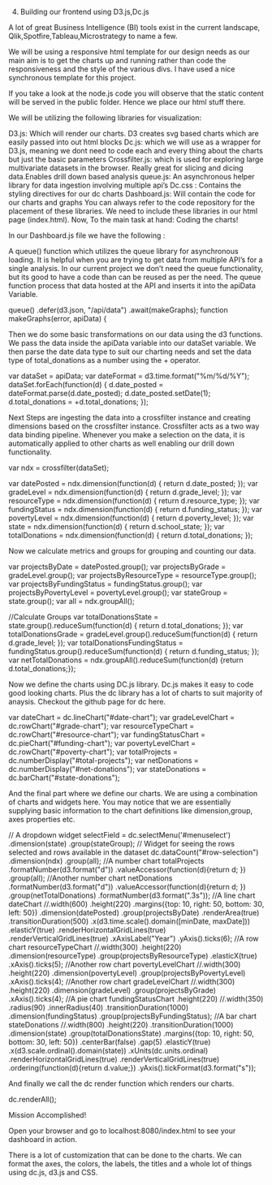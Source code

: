  4. Building our frontend using D3.js,Dc.js 

A lot of great Business Intelligence (BI) tools exist in the current landscape, Qlik,Spotfire,Tableau,Microstrategy to name a few. 

We will be using a responsive html template for our design needs as our main aim is to get the charts up and running rather than code the responsiveness and the style of the various divs. I have used a nice synchronous template for this project.

If you take a look at the node.js code you will observe that the static content will be served in the public folder. Hence we place our html stuff there.

We will be utilizing the following libraries for visualization:

D3.js: Which will render our charts. D3 creates svg based charts which are easily passed into out html blocks
Dc.js: which we will use as a wrapper for D3.js, meaning we dont need to code each and every thing about the charts but just the basic parameters
Crossfilter.js: which is used for exploring large multivariate datasets in the browser. Really great for slicing and dicing data.Enables drill down based analysis
queue.js: An asynchronous helper library for data ingestion involving multiple api’s
Dc.css : Contains the styling directives for our dc charts
Dashboard.js: Will contain the code for our charts and graphs
You can always refer to the code repository for the placement of these libraries. We need to include these libraries in our html page (index.html). Now, To the main task at hand: Coding the charts!

In our Dashboard.js file we have the following :

A queue() function which utilizes the queue library for asynchronous loading. It is helpful when you are trying to get data from multiple API’s for a single analysis. In our current project we don’t need the queue functionality, but its good to have a code than can be reused as per the need. The queue function process that data hosted at the API and inserts it into the apiData Variable.

queue()
.defer(d3.json, "/api/data")
.await(makeGraphs);
function makeGraphs(error, apiData) {

Then we do some basic transformations on our data using the d3 functions. We pass the data inside the apiData variable into our dataSet variable. We then parse the date data type to suit our charting needs and set the data type of total_donations as a number using the + operator.

var dataSet = apiData;
var dateFormat = d3.time.format("%m/%d/%Y");
dataSet.forEach(function(d) {
d.date_posted = dateFormat.parse(d.date_posted);
d.date_posted.setDate(1);
d.total_donations = +d.total_donations;
});

Next Steps are ingesting the data into a crossfilter instance and creating dimensions based on the crossfilter instance. Crossfilter acts as a two way data binding pipeline. Whenever you make a selection on the data, it is automatically applied to other charts as well enabling our drill down functionality.

var ndx = crossfilter(dataSet);

var datePosted = ndx.dimension(function(d) { return d.date_posted; });
var gradeLevel = ndx.dimension(function(d) { return d.grade_level; });
var resourceType = ndx.dimension(function(d) { return d.resource_type; });
var fundingStatus = ndx.dimension(function(d) { return d.funding_status; });
var povertyLevel = ndx.dimension(function(d) { return d.poverty_level; });
var state = ndx.dimension(function(d) { return d.school_state; });
var totalDonations = ndx.dimension(function(d) { return d.total_donations; });

Now we calculate metrics and groups for grouping and counting our data.

var projectsByDate = datePosted.group();
var projectsByGrade = gradeLevel.group();
var projectsByResourceType = resourceType.group();
var projectsByFundingStatus = fundingStatus.group();
var projectsByPovertyLevel = povertyLevel.group();
var stateGroup = state.group();
var all = ndx.groupAll();


//Calculate Groups
var totalDonationsState = state.group().reduceSum(function(d) {
return d.total_donations;
});
var totalDonationsGrade = gradeLevel.group().reduceSum(function(d) {
return d.grade_level;
});
var totalDonationsFundingStatus = fundingStatus.group().reduceSum(function(d) {
return d.funding_status;
});
var netTotalDonations = ndx.groupAll().reduceSum(function(d) {return d.total_donations;});

Now we define the charts using DC.js library. Dc.js makes it easy to code good looking charts. Plus the dc library has a lot of charts to suit majority of anaysis. Checkout the github page for dc here.

var dateChart = dc.lineChart("#date-chart");
var gradeLevelChart = dc.rowChart("#grade-chart");
var resourceTypeChart = dc.rowChart("#resource-chart");
var fundingStatusChart = dc.pieChart("#funding-chart");
var povertyLevelChart = dc.rowChart("#poverty-chart");
var totalProjects = dc.numberDisplay("#total-projects");
var netDonations = dc.numberDisplay("#net-donations");
var stateDonations = dc.barChart("#state-donations");

And the final part where we define our charts. We are using a combination of charts and widgets here. You may notice that we are essentially supplying basic information to the chart definitions like dimension,group, axes properties etc.

// A dropdown widget
selectField = dc.selectMenu('#menuselect')
.dimension(state)
.group(stateGroup);
// Widget for seeing the rows selected and rows available in the dataset
dc.dataCount("#row-selection")
.dimension(ndx)
.group(all);
//A number chart
totalProjects
.formatNumber(d3.format("d"))
.valueAccessor(function(d){return d; })
.group(all);
//Another number chart
netDonations
.formatNumber(d3.format("d"))
.valueAccessor(function(d){return d; })
.group(netTotalDonations)
.formatNumber(d3.format(".3s"));
//A line chart
dateChart
//.width(600)
.height(220)
.margins({top: 10, right: 50, bottom: 30, left: 50})
.dimension(datePosted)
.group(projectsByDate)
.renderArea(true)
.transitionDuration(500)
.x(d3.time.scale().domain([minDate, maxDate]))
.elasticY(true)
.renderHorizontalGridLines(true)
.renderVerticalGridLines(true)
.xAxisLabel("Year")
.yAxis().ticks(6);
//A row chart
resourceTypeChart
//.width(300)
.height(220)
.dimension(resourceType)
.group(projectsByResourceType)
.elasticX(true)
.xAxis().ticks(5);
//Another row chart
povertyLevelChart
//.width(300)
.height(220)
.dimension(povertyLevel)
.group(projectsByPovertyLevel)
.xAxis().ticks(4);
//Another row chart
gradeLevelChart
//.width(300)
.height(220)
.dimension(gradeLevel)
.group(projectsByGrade)
.xAxis().ticks(4);
//A pie chart
fundingStatusChart
.height(220)
//.width(350)
.radius(90)
.innerRadius(40)
.transitionDuration(1000)
.dimension(fundingStatus)
.group(projectsByFundingStatus);
//A bar chart
stateDonations
//.width(800)
.height(220)
.transitionDuration(1000)
.dimension(state)
.group(totalDonationsState)
.margins({top: 10, right: 50, bottom: 30, left: 50})
.centerBar(false)
.gap(5)
.elasticY(true)
.x(d3.scale.ordinal().domain(state))
.xUnits(dc.units.ordinal)
.renderHorizontalGridLines(true)
.renderVerticalGridLines(true)
.ordering(function(d){return d.value;})
.yAxis().tickFormat(d3.format("s"));

And finally we call the dc render function which renders our charts.

dc.renderAll();

Mission Accomplished!

Open your browser and go to localhost:8080/index.html to see your dashboard in action.

There is a lot of customization that can be done to the charts. We can format the axes, the colors, the labels, the titles and a whole lot of things using dc.js, d3.js and CSS. 